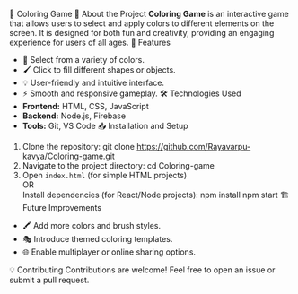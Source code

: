 🎨 Coloring Game
📌 About the Project
**Coloring Game** is an interactive game that allows users to select and apply colors to different elements on the screen. It is designed for both fun and creativity, providing an engaging experience for users of all ages.
🚀 Features
- 🎨 Select from a variety of colors.
- 🖌️ Click to fill different shapes or objects.
- 💡 User-friendly and intuitive interface.
- ⚡ Smooth and responsive gameplay.
🛠️ Technologies Used
- **Frontend:** HTML, CSS, JavaScript 
- **Backend:** Node.js, Firebase
- **Tools:** Git, VS Code
 📥 Installation and Setup
1. Clone the repository:
   git clone https://github.com/Rayavarpu-kavya/Coloring-game.git
2. Navigate to the project directory:
   cd Coloring-game
3. Open `index.html` (for simple HTML projects)  
   OR  
   Install dependencies (for React/Node projects):
   npm install
   npm start
 🏗️ Future Improvements
- 🖍️ Add more colors and brush styles.
- 🎭 Introduce themed coloring templates.
- 🌐 Enable multiplayer or online sharing options.

 💡 Contributing
Contributions are welcome! Feel free to open an issue or submit a pull request.
